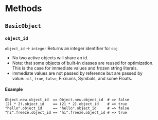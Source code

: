 # Methods

## `BasicObject`

### `object_id`

`object_id` -> `integer`
Returns an integer identifier for `obj`
* No two active objects will share an id.
* Note: that some objects of built-in classes are reused for optimization. This is the case for immediate values and frozen string literals.
* Immediate values are not passed by reference but are passed by value: `nil`, `true`, `false`, Fixnums, Symbols, and some Floats.

#### Example

```shell
Object.new.object_id  == Object.new.object_id  # => false
(21 * 2).object_id    == (21 * 2).object_id    # => true
"hello".object_id     == "hello".object_id     # => false
"hi".freeze.object_id == "hi".freeze.object_id # => true
```

